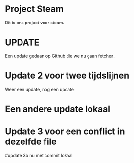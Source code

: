 # Project Steam
Dit is ons project voor steam. 

# UPDATE
Een update gedaan op Github die we nu gaan fetchen.

# Update 2 voor twee tijdslijnen
Weer een update, nog een update

# Een andere update lokaal

# Update 3 voor een conflict in dezelfde file

#update 3b nu met commit lokaal
